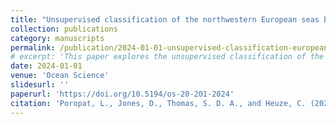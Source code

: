 ```yaml
---
title: "Unsupervised classification of the northwestern European seas based on satellite altimetry data"
collection: publications
category: manuscripts
permalink: /publication/2024-01-01-unsupervised-classification-european-seas
# excerpt: 'This paper explores the unsupervised classification of the northwestern European seas using satellite altimetry data.'
date: 2024-01-01
venue: 'Ocean Science'
slidesurl: ''
paperurl: 'https://doi.org/10.5194/os-20-201-2024'
citation: 'Poropat, L., Jones, D., Thomas, S. D. A., and Heuze, C. (2024). "Unsupervised classification of the northwestern European seas based on satellite altimetry data." <i>Ocean Science</i>, 20, 201-215. <a href="https://doi.org/10.5194/os-20-201-2024">https://doi.org/10.5194/os-20-201-2024</a>'
---
```

